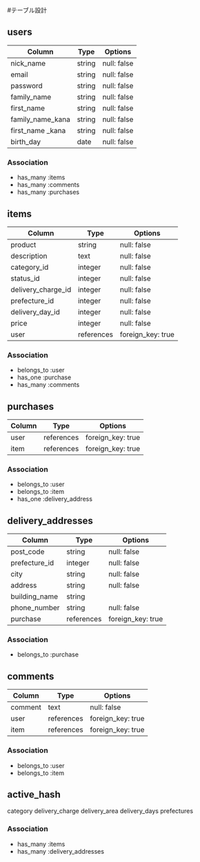 #テーブル設計

## users

| Column           | Type    | Options      |
| ---------------- | ------- | ------------ |
| nick_name        | string  |  null: false |
| email            | string  |  null: false |
| password         | string  |  null: false |
| family_name      | string  |  null: false |
| first_name       | string  |  null: false |
| family_name_kana | string  |  null: false |
| first_name _kana | string  |  null: false |
| birth_day        | date    |  null: false |


### Association

- has_many :items
- has_many :comments
- has_many :purchases

## items

| Column             | Type       | Options            |
| ------------------ | ---------- | ------------------ |
| product            | string     |  null: false       |
| description        | text       |  null: false       |
| category_id        | integer    |  null: false       |
| status_id          | integer    |  null: false       |
| delivery_charge_id | integer    |  null: false       |
| prefecture_id      | integer    |  null: false       |
| delivery_day_id    | integer    |  null: false       |
| price              | integer    |  null: false       |
| user               | references |  foreign_key: true |

### Association

- belongs_to :user
- has_one :purchase
- has_many :comments


## purchases

| Column           | Type       | Options           |
| ---------------- | ---------- | ----------------- |
| user             | references | foreign_key: true |
| item             | references | foreign_key: true |

### Association

- belongs_to :user
- belongs_to :item
- has_one :delivery_address

## delivery_addresses

| Column           | Type          | Options            |
| ---------------- | ------------- | ------------------ |
| post_code        | string        |  null: false       |
| prefecture_id    | integer       |  null: false       |
| city             | string        |  null: false       |
| address          | string        |  null: false       |
| building_name    | string        |                    |
| phone_number     | string        |  null: false       |
| purchase         | references    |  foreign_key: true |

### Association

- belongs_to :purchase

## comments

| Column           | Type       | Options           |
| ---------------- | ---------- | ----------------- |
| comment          | text       | null: false       |
| user             | references | foreign_key: true |
| item             | references | foreign_key: true |

### Association

- belongs_to :user
- belongs_to :item


## active_hash
  category
  delivery_charge
  delivery_area
  delivery_days
  prefectures

  ### Association

  - has_many :items
  - has_many :delivery_addresses